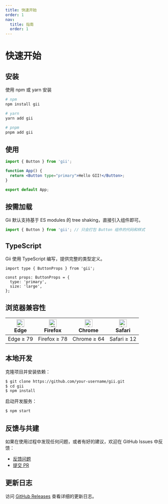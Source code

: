 ```yaml
---
title: 快速开始
order: 1
nav:
  title: 指南
  order: 1
---
```


# 快速开始

## 安装

使用 npm 或 yarn 安装

```bash
# npm
npm install gii

# yarn
yarn add gii

# pnpm
pnpm add gii
```

## 使用

```jsx | pure
import { Button } from 'gii';

function App() {
  return <Button type="primary">Hello GII!</Button>;
}

export default App;
```

## 按需加载

Gii 默认支持基于 ES modules 的 tree shaking，直接引入组件即可。

```jsx | pure
import { Button } from 'gii'; // 只会打包 Button 组件的代码和样式
```

## TypeScript

Gii 使用 TypeScript 编写，提供完整的类型定义。

```tsx | pure
import type { ButtonProps } from 'gii';

const props: ButtonProps = {
  type: 'primary',
  size: 'large',
};
```

## 浏览器兼容性

| [<img src="https://raw.githubusercontent.com/alrra/browser-logos/master/src/edge/edge_48x48.png" alt="Edge" width="24px" height="24px" />](http://godban.github.io/browsers-support-badges/)<br>Edge | [<img src="https://raw.githubusercontent.com/alrra/browser-logos/master/src/firefox/firefox_48x48.png" alt="Firefox" width="24px" height="24px" />](http://godban.github.io/browsers-support-badges/)<br>Firefox | [<img src="https://raw.githubusercontent.com/alrra/browser-logos/master/src/chrome/chrome_48x48.png" alt="Chrome" width="24px" height="24px" />](http://godban.github.io/browsers-support-badges/)<br>Chrome | [<img src="https://raw.githubusercontent.com/alrra/browser-logos/master/src/safari/safari_48x48.png" alt="Safari" width="24px" height="24px" />](http://godban.github.io/browsers-support-badges/)<br>Safari |
| --- | --- | --- | --- |
| Edge ≥ 79 | Firefox ≥ 78 | Chrome ≥ 64 | Safari ≥ 12 |

## 本地开发

克隆项目并安装依赖：

```bash
$ git clone https://github.com/your-username/gii.git
$ cd gii
$ npm install
```

启动开发服务：

```bash
$ npm start
```

## 反馈与共建

如果在使用过程中发现任何问题，或者有好的建议，欢迎在 GitHub Issues 中反馈：

- [反馈问题](https://github.com/your-username/gii/issues)
- [提交 PR](https://github.com/your-username/gii/pulls)

## 更新日志

访问 [GitHub Releases](https://github.com/your-username/gii/releases) 查看详细的更新日志。 
